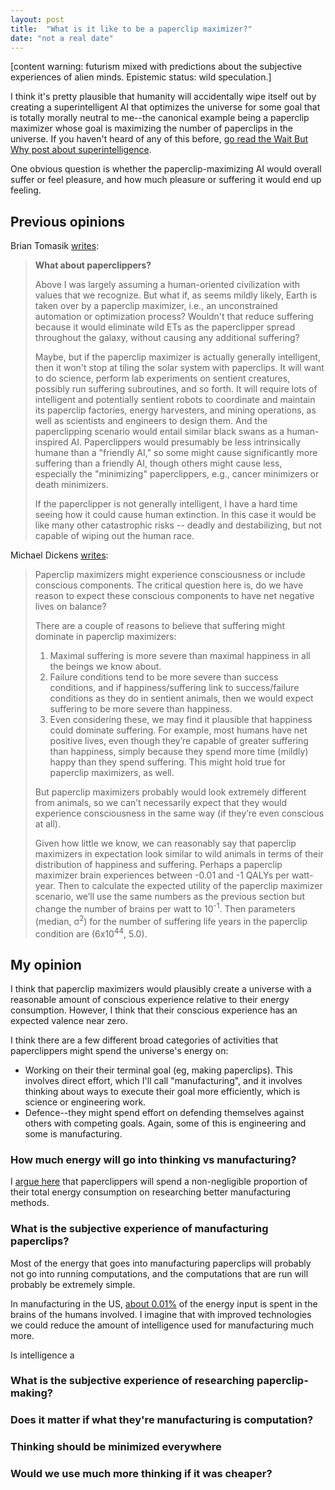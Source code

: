 ```yaml
---
layout: post
title:  "What is it like to be a paperclip maximizer?"
date: "not a real date"
---
```


[content warning: futurism mixed with predictions about the subjective experiences of alien minds. Epistemic status: wild speculation.]

I think it's pretty plausible that humanity will accidentally wipe itself out by creating a superintelligent AI that optimizes the universe for some goal that is totally morally neutral to me--the canonical example being a paperclip maximizer whose goal is maximizing the number of paperclips in the universe. If you haven't heard of any of this before, [go read the Wait But Why post about superintelligence](waitbutwhy.com/2015/01/artificial-intelligence-revolution-1.html).

One obvious question is whether the paperclip-maximizing AI would overall suffer or feel pleasure, and how much pleasure or suffering it would end up feeling.

## Previous opinions

Brian Tomasik [writes](https://foundational-research.org/risks-of-astronomical-future-suffering/#What_about_paperclippers):

> **What about paperclippers?**
>
> Above I was largely assuming a human-oriented civilization with values that we recognize. But what if, as seems mildly likely, Earth is taken over by a paperclip maximizer, i.e., an unconstrained automation or optimization process? Wouldn't that reduce suffering because it would eliminate wild ETs as the paperclipper spread throughout the galaxy, without causing any additional suffering?
>
> Maybe, but if the paperclip maximizer is actually generally intelligent, then it won't stop at tiling the solar system with paperclips. It will want to do science, perform lab experiments on sentient creatures, possibly run suffering subroutines, and so forth. It will require lots of intelligent and potentially sentient robots to coordinate and maintain its paperclip factories, energy harvesters, and mining operations, as well as scientists and engineers to design them. And the paperclipping scenario would entail similar black swans as a human-inspired AI. Paperclippers would presumably be less intrinsically humane than a "friendly AI," so some might cause significantly more suffering than a friendly AI, though others might cause less, especially the "minimizing" paperclippers, e.g., cancer minimizers or death minimizers.
>
> If the paperclipper is not generally intelligent, I have a hard time seeing how it could cause human extinction. In this case it would be like many other catastrophic risks -- deadly and destabilizing, but not capable of wiping out the human race.

Michael Dickens [writes](http://mdickens.me/2016/04/17/preventing_human_extinction,_now_with_numbers!/#paperclip-condition):

> Paperclip maximizers might experience consciousness or include conscious components. The critical question here is, do we have reason to expect these conscious components to have net negative lives on balance?
>
> There are a couple of reasons to believe that suffering might dominate in paperclip maximizers:
>
> 1. Maximal suffering is more severe than maximal happiness in all the beings we know about.
> 2. Failure conditions tend to be more severe than success conditions, and if happiness/suffering link to success/failure conditions as they do in sentient animals, then we would expect suffering to be more severe than happiness.
> 3. Even considering these, we may find it plausible that happiness could dominate suffering. For example, most humans have net positive lives, even though they’re capable of greater suffering than happiness, simply because they spend more time (mildly) happy than they spend suffering. This might hold true for paperclip maximizers, as well.
>
> But paperclip maximizers probably would look extremely different from animals, so we can’t necessarily expect that they would experience consciousness in the same way (if they’re even conscious at all).
>
> Given how little we know, we can reasonably say that paperclip maximizers in expectation look similar to wild animals in terms of their distribution of happiness and suffering. Perhaps a paperclip maximizer brain experiences between -0.01 and -1 QALYs per watt-year. Then to calculate the expected utility of the paperclip maximizer scenario, we’ll use the same numbers as the previous section but change the number of brains per watt to 10<sup>-1</sup>. Then parameters (median, σ<sup>2</sup>) for the number of suffering life years in the paperclip condition are (6x10<sup>44</sup>, 5.0).

## My opinion

I think that paperclip maximizers would plausibly create a universe with a reasonable amount of conscious experience relative to their energy consumption. However, I think that their conscious experience has an expected valence near zero.

I think there are a few different broad categories of activities that paperclippers might spend the universe's energy on:

- Working on their their terminal goal (eg, making paperclips). This involves direct effort, which I'll call "manufacturing", and it involves thinking about ways to execute their goal more efficiently, which is science or engineering work.
- Defence--they might spend effort on defending themselves against others with competing goals. Again, some of this is engineering and some is manufacturing.

### How much energy will go into thinking vs manufacturing?

I [argue here](/2016/11/26/research) that paperclippers will spend a non-negligible proportion of their total energy consumption on researching better manufacturing methods.

### What is the subjective experience of manufacturing paperclips?

Most of the energy that goes into manufacturing paperclips will probably not go into running computations, and the computations that are run will probably be extremely simple.

In manufacturing in the US, [about 0.01%](https://www.getguesstimate.com/models/7764) of the energy input is spent in the brains of the humans involved. I imagine that with improved technologies we could reduce the amount of intelligence used for manufacturing much more.

Is intelligence a

### What is the subjective experience of researching paperclip-making?

### Does it matter if what they're manufacturing is computation?

### Thinking should be minimized everywhere

### Would we use much more thinking if it was cheaper?
